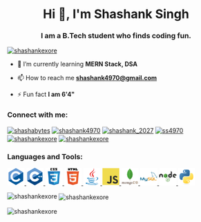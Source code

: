 <h1 align="center">Hi 👋, I'm Shashank Singh</h1>
<h3 align="center">I am a B.Tech student who finds coding fun.</h3>

<p align="left"> <a href="https://github.com/ryo-ma/github-profile-trophy"><img src="https://github-profile-trophy.vercel.app/?username=shashankexore" alt="shashankexore" /></a> </p>

- 🌱 I’m currently learning **MERN Stack, DSA**

- 📫 How to reach me **shashank4970@gmail.com**

- ⚡ Fun fact **I am 6'4"**

<h3 align="left">Connect with me:</h3>
<p align="left">
<a href="https://twitter.com/shashabytes" target="blank"><img align="center" src="https://raw.githubusercontent.com/rahuldkjain/github-profile-readme-generator/master/src/images/icons/Social/twitter.svg" alt="shashabytes" height="30" width="40" /></a>
<a href="https://linkedin.com/in/shashank4970" target="blank"><img align="center" src="https://raw.githubusercontent.com/rahuldkjain/github-profile-readme-generator/master/src/images/icons/Social/linked-in-alt.svg" alt="shashank4970" height="30" width="40" /></a>
<a href="https://www.codechef.com/users/shashank_2027" target="blank"><img align="center" src="https://cdn.jsdelivr.net/npm/simple-icons@3.1.0/icons/codechef.svg" alt="shashank_2027" height="30" width="40" /></a>
<a href="https://www.hackerrank.com/ss4970" target="blank"><img align="center" src="https://raw.githubusercontent.com/rahuldkjain/github-profile-readme-generator/master/src/images/icons/Social/hackerrank.svg" alt="ss4970" height="30" width="40" /></a>
<a href="https://codeforces.com/profile/shashankexore" target="blank"><img align="center" src="https://raw.githubusercontent.com/rahuldkjain/github-profile-readme-generator/master/src/images/icons/Social/codeforces.svg" alt="shashankexore" height="30" width="40" /></a>
<a href="https://www.leetcode.com/shashankexore" target="blank"><img align="center" src="https://raw.githubusercontent.com/rahuldkjain/github-profile-readme-generator/master/src/images/icons/Social/leet-code.svg" alt="shashankexore" height="30" width="40" /></a>
</p>

<h3 align="left">Languages and Tools:</h3>
<p align="left"> <a href="https://www.cprogramming.com/" target="_blank" rel="noreferrer"> <img src="https://raw.githubusercontent.com/devicons/devicon/master/icons/c/c-original.svg" alt="c" width="40" height="40"/> </a> <a href="https://www.w3schools.com/cpp/" target="_blank" rel="noreferrer"> <img src="https://raw.githubusercontent.com/devicons/devicon/master/icons/cplusplus/cplusplus-original.svg" alt="cplusplus" width="40" height="40"/> </a> <a href="https://www.w3schools.com/css/" target="_blank" rel="noreferrer"> <img src="https://raw.githubusercontent.com/devicons/devicon/master/icons/css3/css3-original-wordmark.svg" alt="css3" width="40" height="40"/> </a> <a href="https://www.w3.org/html/" target="_blank" rel="noreferrer"> <img src="https://raw.githubusercontent.com/devicons/devicon/master/icons/html5/html5-original-wordmark.svg" alt="html5" width="40" height="40"/> </a> <a href="https://www.java.com" target="_blank" rel="noreferrer"> <img src="https://raw.githubusercontent.com/devicons/devicon/master/icons/java/java-original.svg" alt="java" width="40" height="40"/> </a> <a href="https://developer.mozilla.org/en-US/docs/Web/JavaScript" target="_blank" rel="noreferrer"> <img src="https://raw.githubusercontent.com/devicons/devicon/master/icons/javascript/javascript-original.svg" alt="javascript" width="40" height="40"/> </a> <a href="https://www.mongodb.com/" target="_blank" rel="noreferrer"> <img src="https://raw.githubusercontent.com/devicons/devicon/master/icons/mongodb/mongodb-original-wordmark.svg" alt="mongodb" width="40" height="40"/> </a> <a href="https://www.mysql.com/" target="_blank" rel="noreferrer"> <img src="https://raw.githubusercontent.com/devicons/devicon/master/icons/mysql/mysql-original-wordmark.svg" alt="mysql" width="40" height="40"/> </a> <a href="https://nodejs.org" target="_blank" rel="noreferrer"> <img src="https://raw.githubusercontent.com/devicons/devicon/master/icons/nodejs/nodejs-original-wordmark.svg" alt="nodejs" width="40" height="40"/> </a> <a href="https://www.python.org" target="_blank" rel="noreferrer"> <img src="https://raw.githubusercontent.com/devicons/devicon/master/icons/python/python-original.svg" alt="python" width="40" height="40"/> </a> </p>

<p><img align="left" src="https://github-readme-stats.vercel.app/api/top-langs?username=shashankexore&show_icons=true&locale=en&layout=compact" alt="shashankexore" /></p>

<p>&nbsp;<img align="center" src="https://github-readme-stats.vercel.app/api?username=shashankexore&show_icons=true&locale=en" alt="shashankexore" /></p>

<p><img align="center" src="https://github-readme-streak-stats.herokuapp.com/?user=shashankexore&" alt="shashankexore" /></p>
